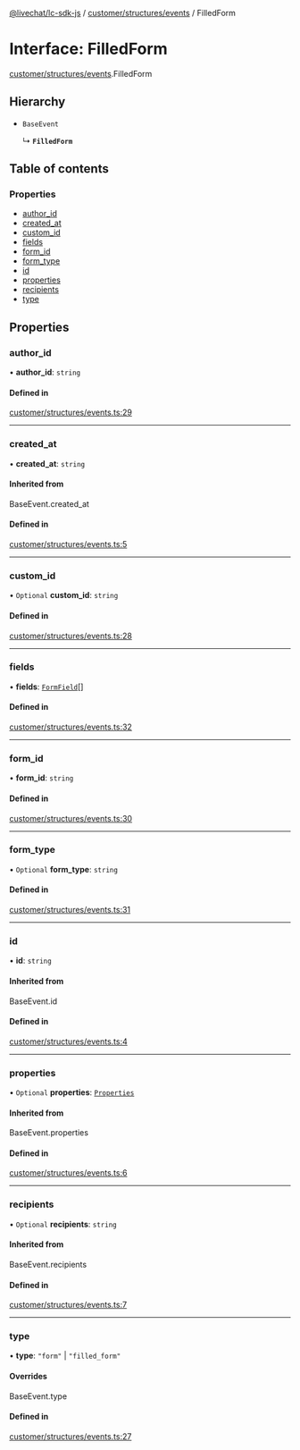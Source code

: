 [@livechat/lc-sdk-js](../README.md) / [customer/structures/events](../modules/customer_structures_events.md) / FilledForm

# Interface: FilledForm

[customer/structures/events](../modules/customer_structures_events.md).FilledForm

## Hierarchy

- `BaseEvent`

  ↳ **`FilledForm`**

## Table of contents

### Properties

- [author\_id](customer_structures_events.FilledForm.md#author_id)
- [created\_at](customer_structures_events.FilledForm.md#created_at)
- [custom\_id](customer_structures_events.FilledForm.md#custom_id)
- [fields](customer_structures_events.FilledForm.md#fields)
- [form\_id](customer_structures_events.FilledForm.md#form_id)
- [form\_type](customer_structures_events.FilledForm.md#form_type)
- [id](customer_structures_events.FilledForm.md#id)
- [properties](customer_structures_events.FilledForm.md#properties)
- [recipients](customer_structures_events.FilledForm.md#recipients)
- [type](customer_structures_events.FilledForm.md#type)

## Properties

### author\_id

• **author\_id**: `string`

#### Defined in

[customer/structures/events.ts:29](https://github.com/livechat/lc-sdk-js/blob/a921f8a/src/customer/structures/events.ts#L29)

___

### created\_at

• **created\_at**: `string`

#### Inherited from

BaseEvent.created\_at

#### Defined in

[customer/structures/events.ts:5](https://github.com/livechat/lc-sdk-js/blob/a921f8a/src/customer/structures/events.ts#L5)

___

### custom\_id

• `Optional` **custom\_id**: `string`

#### Defined in

[customer/structures/events.ts:28](https://github.com/livechat/lc-sdk-js/blob/a921f8a/src/customer/structures/events.ts#L28)

___

### fields

• **fields**: [`FormField`](customer_structures_events.FormField.md)[]

#### Defined in

[customer/structures/events.ts:32](https://github.com/livechat/lc-sdk-js/blob/a921f8a/src/customer/structures/events.ts#L32)

___

### form\_id

• **form\_id**: `string`

#### Defined in

[customer/structures/events.ts:30](https://github.com/livechat/lc-sdk-js/blob/a921f8a/src/customer/structures/events.ts#L30)

___

### form\_type

• `Optional` **form\_type**: `string`

#### Defined in

[customer/structures/events.ts:31](https://github.com/livechat/lc-sdk-js/blob/a921f8a/src/customer/structures/events.ts#L31)

___

### id

• **id**: `string`

#### Inherited from

BaseEvent.id

#### Defined in

[customer/structures/events.ts:4](https://github.com/livechat/lc-sdk-js/blob/a921f8a/src/customer/structures/events.ts#L4)

___

### properties

• `Optional` **properties**: [`Properties`](customer_structures_structures.Properties.md)

#### Inherited from

BaseEvent.properties

#### Defined in

[customer/structures/events.ts:6](https://github.com/livechat/lc-sdk-js/blob/a921f8a/src/customer/structures/events.ts#L6)

___

### recipients

• `Optional` **recipients**: `string`

#### Inherited from

BaseEvent.recipients

#### Defined in

[customer/structures/events.ts:7](https://github.com/livechat/lc-sdk-js/blob/a921f8a/src/customer/structures/events.ts#L7)

___

### type

• **type**: ``"form"`` \| ``"filled_form"``

#### Overrides

BaseEvent.type

#### Defined in

[customer/structures/events.ts:27](https://github.com/livechat/lc-sdk-js/blob/a921f8a/src/customer/structures/events.ts#L27)
